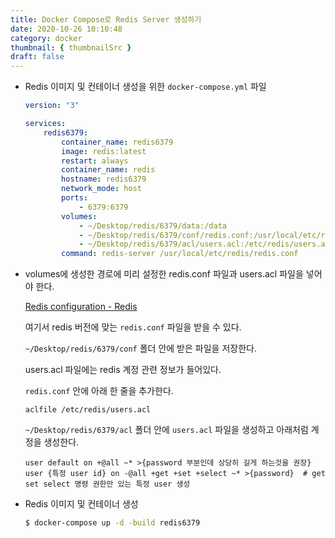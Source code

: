 ```yaml
---
title: Docker Compose로 Redis Server 생성하기
date: 2020-10-26 10:10:48
category: docker
thumbnail: { thumbnailSrc }
draft: false
---
```


- Redis 이미지 및 컨테이너 생성을 위한 `docker-compose.yml` 파일

  ```yaml
  version: "3"
  
  services:
      redis6379:
          container_name: redis6379
          image: redis:latest
          restart: always
          container_name: redis
          hostname: redis6379
          network_mode: host
          ports:
              - 6379:6379
          volumes:
              - ~/Desktop/redis/6379/data:/data
              - ~/Desktop/redis/6379/conf/redis.conf:/usr/local/etc/redis/redis.conf
              - ~/Desktop/redis/6379/acl/users.acl:/etc/redis/users.acl
          command: redis-server /usr/local/etc/redis/redis.conf
  ```

  

- volumes에 생성한 경로에 미리 설정한 redis.conf 파일과 users.acl 파일을 넣어야 한다.

  [Redis configuration - Redis](https://redis.io/topics/config)

  여기서 redis 버전에 맞는 `redis.conf` 파일을 받을 수 있다.

  `~/Desktop/redis/6379/conf` 폴더 안에 받은 파일을 저장한다.

  users.acl 파일에는 redis 계정 관련 정보가 들어있다.

  `redis.conf` 안에 아래 한 줄을 추가한다.

  ```
  aclfile /etc/redis/users.acl
  ```

   

  `~/Desktop/redis/6379/acl` 폴더 안에 `users.acl` 파일을 생성하고 아래처럼 계정을 생성한다.

  ```
  user default on +@all ~* >{password 부분인데 상당히 길게 하는것을 권장}
  user {특정 user id} on -@all +get +set +select ~* >{password}  # get set select 명령 권한만 있는 특정 user 생성
  ```

  

- Redis 이미지 및 컨테이너 생성

  ```bash
  $ docker-compose up -d -build redis6379
  ```

